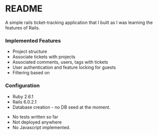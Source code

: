 # README

A simple rails ticket-tracking application that I built as I was learning the features of Rails.


### Implemented Features
- Project structure
- Associate tickets with projects
- Associated comments, users, tags with tickets
- User authentication and feature locking for guests
- Filtering based on

### Configuration
* Ruby 2.6.1
* Rails 6.0.2.1
* Database creation - no DB seed at the moment.
- No tests written so far
- Not deployed anywhere
- No Javascript implemented.
